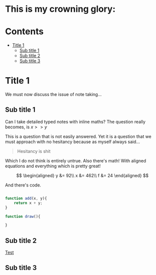 # This is my crowning glory: <!-- omit in toc -->

# Contents <!-- omit in toc -->

- [Title 1](#title-1)
    - [Sub title 1](#sub-title-1)
    - [Sub title 2](#sub-title-2)
    - [Sub title 3](#sub-title-3)

# Title 1
We must now discuss the issue of note taking...
## Sub title 1
Can I take detailed typed notes with inline maths? The question really becomes, is $x >> y$

This is a question that is not easily answered. Yet it is a question that we must approach with no hesitancy because as myself always said...

>Hesitancy is shit

Which I do not think is entirely untrue.
Also there's math! With aligned equations and everything which is pretty great!

$$
\begin{aligned}
    y &= 92\\
    x &= 462\\
    f &= 24
\end{aligned}
$$

And there's code.

```javascript

function add(x, y){
    return x + y;
}

function draw(){

}

```

## Sub title 2
[Test](./markdowntutorial.md) 

## Sub title 3

